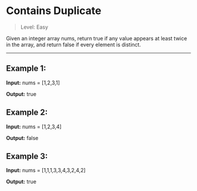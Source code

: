 # Contains Duplicate

> Level: Easy

Given an integer array nums, return true if any value appears at least twice in the array, and return false if every element is distinct.

---

## Example 1:
**Input:** nums = [1,2,3,1]

**Output:** true

## Example 2:
**Input:** nums = [1,2,3,4]

**Output:** false

## Example 3:
**Input:** nums = [1,1,1,3,3,4,3,2,4,2]

**Output:** true